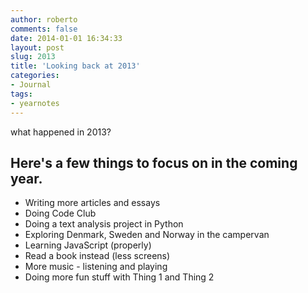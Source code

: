 ```yaml
---
author: roberto
comments: false
date: 2014-01-01 16:34:33
layout: post
slug: 2013
title: 'Looking back at 2013'
categories:
- Journal
tags:
- yearnotes
---
```


what happened in 2013?

## Here's a few things to focus on in the coming year. 

* Writing more articles and essays 
* Doing Code Club
* Doing a text analysis project in Python 
* Exploring Denmark, Sweden and Norway in the campervan 
* Learning JavaScript (properly)
* Read a book instead (less screens)
* More music - listening and playing
* Doing more fun stuff with Thing 1 and Thing 2 

